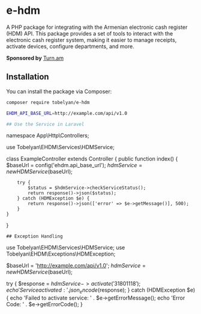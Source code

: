 # e-hdm

A PHP package for integrating with the Armenian electronic cash register (HDM) API. This package provides a set of tools to interact with the electronic cash register system, making it easier to manage receipts, activate devices, configure departments, and more.

**Sponsored by** [Turn.am](https://turn.am)

## Installation

You can install the package via Composer:

```bash
composer require tobelyan/e-hdm

EHDM_API_BASE_URL=http://example.com/api/v1.0

## Use the Service in Laravel

```
namespace App\Http\Controllers;

use Tobelyan\EHDM\Services\HDMService;

class ExampleController extends Controller
{
    public function index()
    {
        $baseUrl = config('ehdm.api_base_url');
        $hdmService = new HDMService($baseUrl);

        try {
            $status = $hdmService->checkServiceStatus();
            return response()->json($status);
        } catch (HDMException $e) {
            return response()->json(['error' => $e->getMessage()], 500);
        }
    }
}
```
## Exception Handling
```
use Tobelyan\EHDM\Services\HDMService;
use Tobelyan\EHDM\Exceptions\HDMException;

$baseUrl = 'http://example.com/api/v1.0';
$hdmService = new HDMService($baseUrl);

try {
    $response = $hdmService->activate('31801118');
    echo 'Service activated: ' . json_encode($response);
} catch (HDMException $e) {
    echo 'Failed to activate service: ' . $e->getErrorMessage();
    echo 'Error Code: ' . $e->getErrorCode();
}
```